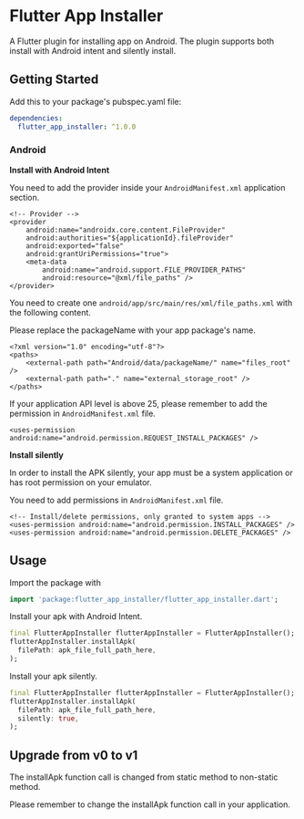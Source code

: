 # Flutter App Installer

A Flutter plugin for installing app on Android.
The plugin supports both install with Android intent and silently install.

## Getting Started

Add this to your package's pubspec.yaml file:


```yaml
dependencies:
  flutter_app_installer: ^1.0.0
```

### Android

**Install with Android Intent**

You need to add the provider inside your `AndroidManifest.xml` application section.

```
<!-- Provider -->
<provider
    android:name="androidx.core.content.FileProvider"
    android:authorities="${applicationId}.fileProvider"
    android:exported="false"
    android:grantUriPermissions="true">
    <meta-data
        android:name="android.support.FILE_PROVIDER_PATHS"
        android:resource="@xml/file_paths" />
</provider>
```

You need to create one `android/app/src/main/res/xml/file_paths.xml` with the following content.

Please replace the packageName with your app package's name.

```
<?xml version="1.0" encoding="utf-8"?>
<paths>
    <external-path path="Android/data/packageName/" name="files_root" />
    <external-path path="." name="external_storage_root" />
</paths>
```

If your application API level is above 25, please remember to add the permission in `AndroidManifest.xml` file.

```
<uses-permission android:name="android.permission.REQUEST_INSTALL_PACKAGES" />
```

**Install silently**

In order to install the APK silently, your app must be a system application or has root permission on your emulator.

You need to add permissions in `AndroidManifest.xml` file.

```
<!-- Install/delete permissions, only granted to system apps -->
<uses-permission android:name="android.permission.INSTALL_PACKAGES" />
<uses-permission android:name="android.permission.DELETE_PACKAGES" />
```

## Usage

Import the package with

```dart
import 'package:flutter_app_installer/flutter_app_installer.dart';
```

Install your apk with Android Intent.

```dart
final FlutterAppInstaller flutterAppInstaller = FlutterAppInstaller();
flutterAppInstaller.installApk(
  filePath: apk_file_full_path_here,
);
```

Install your apk silently.

```dart
final FlutterAppInstaller flutterAppInstaller = FlutterAppInstaller();
flutterAppInstaller.installApk(
  filePath: apk_file_full_path_here,
  silently: true,
);
```

## Upgrade from v0 to v1

The installApk function call is changed from static method to non-static method.

Please remember to change the installApk function call in your application.
